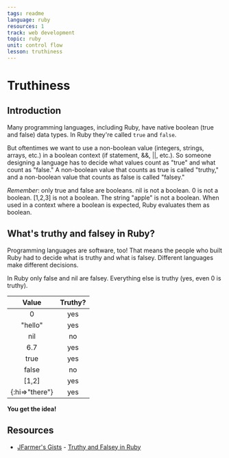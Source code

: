 ```yaml
---
tags: readme
language: ruby
resources: 1
track: web development
topic: ruby
unit: control flow
lesson: truthiness
---
```


# Truthiness

## Introduction

Many programming languages, including Ruby, have native boolean (true and false) data types.  In Ruby they're called `true` and `false`. 

But oftentimes we want to use a non-boolean value (integers, strings, arrays, etc.) in a boolean context (if statement, &&, ||, etc.).  So someone designing a language has to decide what values count as "true" and what count as "false."  A non-boolean value that counts as true is called "truthy," and a non-boolean value that counts as false is called "falsey."

*Remember*: only true and false are booleans.  nil is not a boolean.  0 is not a boolean.  [1,2,3] is not a boolean.  The string "apple" is not a boolean.  When used in a context where a boolean is expected, Ruby evaluates them as boolean.

## What's truthy and falsey in Ruby?
Programming languages are software, too! That means the people who built Ruby had to decide what is truthy and what is falsey. Different languages make different decisions.

In Ruby only false and nil are falsey.  Everything else is truthy (yes, even 0 is truthy).

| Value        | Truthy? |
|:------------:|:-------:|
|0             | yes     |
|"hello"       | yes     |
|nil           | no      |
|6.7           | yes     |
|true          | yes     |
|false         | no      |
|[1,2]         | yes     |
|{:hi=>"there"}| yes     |

**You get the idea!**

## Resources
* [JFarmer's Gists](https://gist.github.com/jfarmer/) - [Truthy and Falsey in Ruby](https://gist.github.com/jfarmer/2647362)
